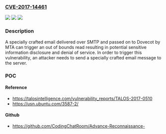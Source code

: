 ### [CVE-2017-14461](https://cve.mitre.org/cgi-bin/cvename.cgi?name=CVE-2017-14461)
![](https://img.shields.io/static/v1?label=Product&message=Dovecot&color=blue)
![](https://img.shields.io/static/v1?label=Version&message=n%2Fa&color=blue)
![](https://img.shields.io/static/v1?label=Vulnerability&message=CWE-125%3A%20Out-of-bounds%20Read&color=brighgreen)

### Description

A specially crafted email delivered over SMTP and passed on to Dovecot by MTA can trigger an out of bounds read resulting in potential sensitive information disclosure and denial of service. In order to trigger this vulnerability, an attacker needs to send a specially crafted email message to the server.

### POC

#### Reference
- https://talosintelligence.com/vulnerability_reports/TALOS-2017-0510
- https://usn.ubuntu.com/3587-2/

#### Github
- https://github.com/CodingChatRoom/Advance-Reconnaissance-

